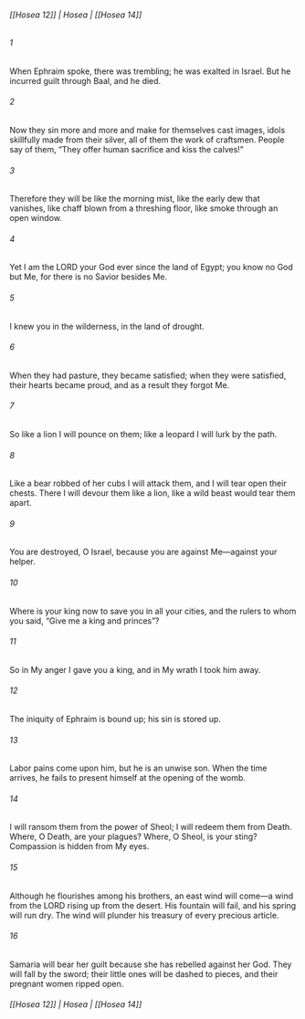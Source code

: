 ###### [[Hosea 12]] | Hosea | [[Hosea 14]]

###### 1
When Ephraim spoke, there was trembling; he was exalted in Israel. But he incurred guilt through Baal, and he died.
###### 2
Now they sin more and more and make for themselves cast images, idols skillfully made from their silver, all of them the work of craftsmen. People say of them, “They offer human sacrifice and kiss the calves!”
###### 3
Therefore they will be like the morning mist, like the early dew that vanishes, like chaff blown from a threshing floor, like smoke through an open window.
###### 4
Yet I am the LORD your God ever since the land of Egypt; you know no God but Me, for there is no Savior besides Me.
###### 5
I knew you in the wilderness, in the land of drought.
###### 6
When they had pasture, they became satisfied; when they were satisfied, their hearts became proud, and as a result they forgot Me.
###### 7
So like a lion I will pounce on them; like a leopard I will lurk by the path.
###### 8
Like a bear robbed of her cubs I will attack them, and I will tear open their chests. There I will devour them like a lion, like a wild beast would tear them apart.
###### 9
You are destroyed, O Israel, because you are against Me—against your helper.
###### 10
Where is your king now to save you in all your cities, and the rulers to whom you said, “Give me a king and princes”?
###### 11
So in My anger I gave you a king, and in My wrath I took him away.
###### 12
The iniquity of Ephraim is bound up; his sin is stored up.
###### 13
Labor pains come upon him, but he is an unwise son. When the time arrives, he fails to present himself at the opening of the womb.
###### 14
I will ransom them from the power of Sheol; I will redeem them from Death. Where, O Death, are your plagues? Where, O Sheol, is your sting? Compassion is hidden from My eyes.
###### 15
Although he flourishes among his brothers, an east wind will come—a wind from the LORD rising up from the desert. His fountain will fail, and his spring will run dry. The wind will plunder his treasury of every precious article.
###### 16
Samaria will bear her guilt because she has rebelled against her God. They will fall by the sword; their little ones will be dashed to pieces, and their pregnant women ripped open.

###### [[Hosea 12]] | Hosea | [[Hosea 14]]
